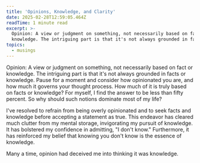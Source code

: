 ```yaml
---
title: 'Opinions, Knowledge, and Clarity'
date: 2025-02-28T12:59:05.464Z
readTime: 1 minute read
excerpt: >-
  Opinion: A view or judgment on something, not necessarily based on fact or
  knowledge. The intriguing part is that it's not always grounded in facts or...
topics:
  - musings
---
```

Opinion: A view or judgment on something, not necessarily based on fact or knowledge. The intriguing part is that it's not always grounded in facts or knowledge. Pause for a moment and consider how opinionated you are, and how much it governs your thought process. How much of it is truly based on facts or knowledge? For myself, I find the answer to be less than fifty percent. So why should such notions dominate most of my life?
 
 I've resolved to refrain from being overly opinionated and to seek facts and knowledge before accepting a statement as true. This endeavor has cleared much clutter from my mental storage, invigorating my pursuit of knowledge. It has bolstered my confidence in admitting, "I don't know." Furthermore, it has reinforced my belief that knowing you don't know is the essence of knowledge.
 
 Many a time, opinion had deceived me into thinking it was knowledge.
